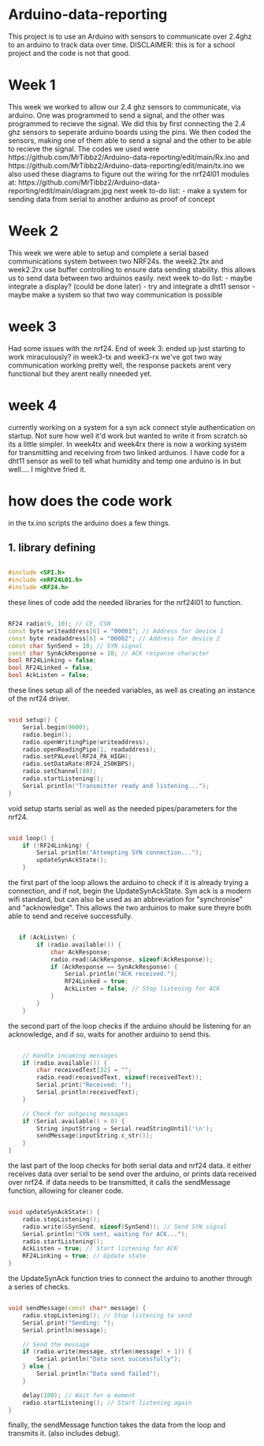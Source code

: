 # Arduino-data-reporting
This project is to use an Arduino with sensors to communicate over 2.4ghz to an arduino to track data over time. DISCLAIMER: this is for a school project and the code is not that good.
<h1>Week 1</h1>
This week we worked to allow our 2.4 ghz sensors to communicate, via arduino. One was programmed to send a signal, and the other was programmed to recieve the signal. We did this by first connecting the 2.4 ghz sensors to seperate arduino boards using the pins. We then coded the sensors, making one of them able to send a signal and the other to be able to recieve the signal. The codes we used were https://github.com/MrTibbz2/Arduino-data-reporting/edit/main/Rx.ino 
and https://github.com/MrTibbz2/Arduino-data-reporting/edit/main/tx.ino 
we also used these diagrams to figure out the wiring for the nrf24l01 modules at: https://github.com/MrTibbz2/Arduino-data-reporting/edit/main/diagram.jpg 
next week to-do list:
- make a system for sending data from serial to another arduino as proof of concept
<h1>Week 2</h1>
This week we were able to setup and complete a serial based communications system between two NRF24s.
the week2.2tx and week2.2rx use buffer controlling to ensure data sending stability. 
this allows us to send data between two arduinos easily.
next week to-do list:
- maybe integrate a display? (could be done later)
- try and integrate a dht11 sensor
- maybe make a system so that two way communication is possible

<H1>week 3</H1>
Had some issues with the nrf24.
End of week 3: ended up just starting to work miraculously? in week3-tx and week3-rx we've got two way communication working pretty well, the response packets arent very functional but they arent really nneeded yet.

<h1>week 4</h1>
currently working on a system for a syn ack connect style authentication on startup. Not sure how well it'd work but wanted to write it from scratch so its a little simpler. In week4tx and week4rx there is now a working system for transmitting and receiving from two linked arduinos. I have code for a dht11 sensor as well to tell what humidity and temp one arduino is in but well.... I mightve fried it.
<h1>how does the code work</h1>
in the tx.ino scripts the arduino does a few things. 
<h2>1. library defining</h2>

```cpp

#include <SPI.h>
#include <nRF24L01.h>
#include <RF24.h>

```

these lines of code add the needed libraries for the nrf24l01 to function.
 ```cpp

RF24 radio(9, 10); // CE, CSN
const byte writeaddress[6] = "00001"; // Address for device 1
const byte readaddress[6] = "00002"; // Address for device 2
const char SynSend = 10; // SYN signal
const char SynAckResponse = 10; // ACK response character
bool RF24Linking = false;
bool RF24Linked = false;
bool AckListen = false;

```

these lines setup all of the needed variables, as well as creating an instance of the nrf24 driver.

```cpp

void setup() {
    Serial.begin(9600);
    radio.begin();
    radio.openWritingPipe(writeaddress);
    radio.openReadingPipe(1, readaddress);
    radio.setPALevel(RF24_PA_HIGH);
    radio.setDataRate(RF24_250KBPS);
    radio.setChannel(80);
    radio.startListening();
    Serial.println("Transmitter ready and listening...");
}

```
void setup starts serial as well as the needed pipes/parameters for the nrf24.

```cpp

void loop() {
    if (!RF24Linking) {
        Serial.println("Attempting SYN connection...");
        updateSynAckState();
    }

```
the first part of the loop allows the arduino to check if it is already trying a connection, and if not, begin the UpdateSynAckState. Syn ack is a modern wifi standard, but can also be used as an abbreviation for "synchronise" and "acknowledge". This allows the two arduinos to make sure theyre both able to send and receive successfully.

```cpp

   if (AckListen) {
        if (radio.available()) {
            char AckResponse;
            radio.read(&AckResponse, sizeof(AckResponse));
            if (AckResponse == SynAckResponse) {
                Serial.println("ACK received.");
                RF24Linked = true;
                AckListen = false; // Stop listening for ACK
            }
        }
    }

```

the second part of the loop checks if the arduino should be listening for an acknowledge, and if so, waits for another arduino to send this.

```cpp

    // Handle incoming messages
    if (radio.available()) {
        char receivedText[32] = "";
        radio.read(receivedText, sizeof(receivedText));
        Serial.print("Received: ");
        Serial.println(receivedText);
    }

    // Check for outgoing messages
    if (Serial.available() > 0) {
        String inputString = Serial.readStringUntil('\n');
        sendMessage(inputString.c_str());
    }
}

```
the last part of the loop checks for both serial data and nrf24 data. it either receives data over serial to be send over the arduino, or prints data received over nrf24. if data needs to be transmitted, it calls the sendMessage function, allowing for cleaner code.

```cpp

void updateSynAckState() {
    radio.stopListening();
    radio.write(&SynSend, sizeof(SynSend)); // Send SYN signal
    Serial.println("SYN sent, waiting for ACK...");
    radio.startListening();
    AckListen = true; // Start listening for ACK
    RF24Linking = true; // Update state
}

```
the UpdateSynAck function tries to connect the arduino to another through a series of checks.

```cpp

void sendMessage(const char* message) {
    radio.stopListening(); // Stop listening to send
    Serial.print("Sending: ");
    Serial.println(message);

    // Send the message
    if (radio.write(message, strlen(message) + 1)) {
        Serial.println("Data sent successfully");
    } else {
        Serial.println("Data send failed");
    }

    delay(100); // Wait for a moment
    radio.startListening(); // Start listening again
}

```

finally, the sendMessage function takes the data from the loop and transmits it. (also includes debug).



```cpp 




